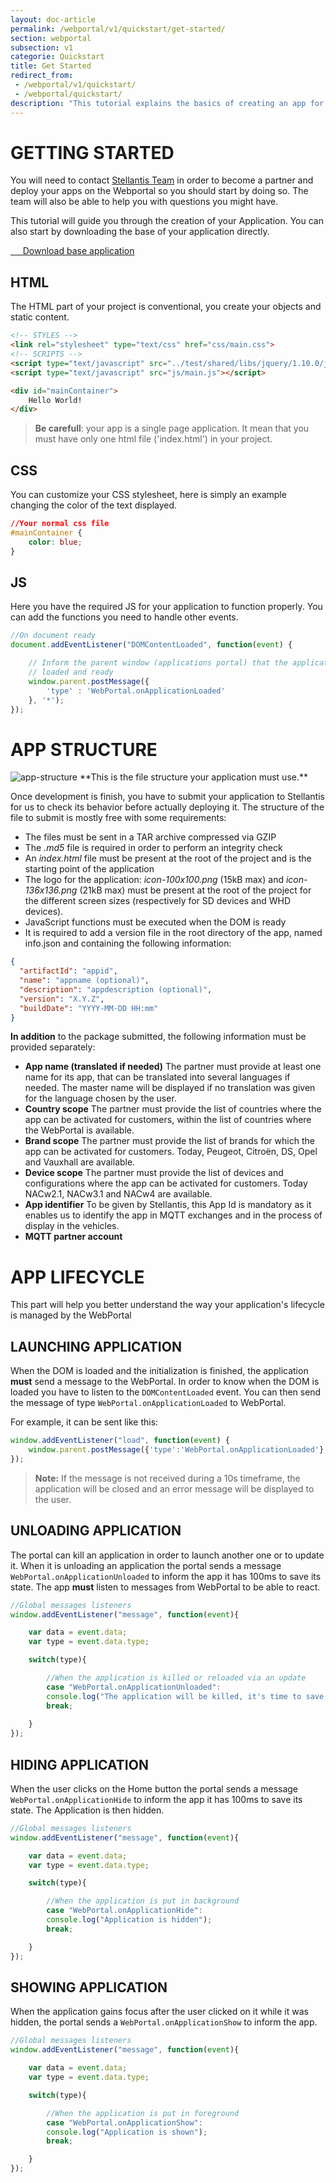 ```yaml
---
layout: doc-article
permalink: /webportal/v1/quickstart/get-started/
section: webportal
subsection: v1
categorie: Quickstart
title: Get Started
redirect_from:
 - /webportal/v1/quickstart/
 - /webportal/quickstart/
description: "This tutorial explains the basics of creating an app for Webportal v1 and using our API features."
---
```


# GETTING STARTED

You will need to contact [Stellantis Team]({{site.baseurl}}/contact-us/) in order to become a partner and deploy your apps on the Webportal so you should start by doing so.
The team will also be able to help you with questions you might have.

This tutorial will guide you through the creation of your Application. You can also start by downloading the base of your application directly.

<div class="buttons is-centered">
  <a class="button is-psablue is-medium" href="{{site.baseurl}}/assets/downloads/helloworld.zip" download="">
    <span class="icon is-large is-white">
    <i class="fa fa-file-download"></i>
    </span>&nbsp; &nbsp; &nbsp;Download base application
  </a>
</div>

## HTML

The HTML part of your project is conventional, you create your objects and static content.

```html
<!-- STYLES -->
<link rel="stylesheet" type="text/css" href="css/main.css">
<!-- SCRIPTS -->
<script type="text/javascript" src="../test/shared/libs/jquery/1.10.0/jquery.js"></script>
<script type="text/javascript" src="js/main.js"></script>

<div id="mainContainer">
    Hello World!
</div>
```
>**Be carefull**: your app is a single page application. It mean that you must have only one html file ('index.html') in your project.

## CSS

You can customize your CSS stylesheet, here is simply an example changing the color of the text displayed.

```css
//Your normal css file
#mainContainer {
    color: blue;
}
```

## JS

Here you have the required JS for your application to function properly. You can add the functions you need to handle other events.

```javascript
//On document ready
document.addEventListener("DOMContentLoaded", function(event) {

    // Inform the parent window (applications portal) that the application is
    // loaded and ready
    window.parent.postMessage({
        'type' : 'WebPortal.onApplicationLoaded'
    }, '*');
});
```

# APP STRUCTURE 

<img alt="app-structure" src="{{site.baseurl}}/assets/images/the_structure.png" class="smallimg" />
**This is the file structure your application must use.**

Once development is finish, you have to submit your application to Stellantis for us to check its behavior before actually deploying it.
The structure of the file to submit is mostly free with some requirements:

- The files must be sent in a TAR archive compressed via GZIP
- The *.md5* file is required in order to perform an integrity check
- An *index.html* file must be present at the root of the project and is the starting point of the application
- The logo for the application: *icon-100x100.png* (15kB max) and *icon-136x136.png* (21kB max) must be present at the root of the project for the different screen sizes (respectively for SD devices and WHD devices).
- JavaScript functions must be executed when the DOM is ready
- It is required to add a version file in the root directory of the app, named info.json and containing the following information:

```json
{
  "artifactId": "appid",
  "name": "appname (optional)",
  "description": "appdescription (optional)",
  "version": "X.Y.Z",
  "buildDate": "YYYY-MM-DD HH:mm"
}
```

**In addition** to the package submitted, the following information must be provided separately:
+ **App name (translated if needed)** The partner must provide at least one name for its app, that can be translated into several languages if needed. The master name will be displayed if no translation was given for the language chosen by the user.
+ **Country scope** The partner must provide the list of countries where the app can be activated for customers, within the list of countries where the WebPortal is available.
+ **Brand scope** The partner must provide the list of brands for which the app can be activated for customers. Today, Peugeot, Citroën, DS, Opel and Vauxhall are available.
+ **Device scope** The partner must provide the list of devices and configurations where the app can be activated for customers. Today NACw2.1, NACw3.1 and NACw4 are available.
+ **App identifier** To be given by Stellantis, this App Id is mandatory as it enables us to identify the app in MQTT exchanges and in the process of display in the vehicles.
+ **MQTT partner account**

# APP LIFECYCLE

This part will help you better understand the way your application's lifecycle is managed by the WebPortal

## LAUNCHING APPLICATION

When the DOM is loaded and the initialization is finished, the application **must** send a message to the WebPortal.
In order to know when the DOM is loaded you have to listen to the `DOMContentLoaded` event.
You can then send the message of type `WebPortal.onApplicationLoaded` to WebPortal.

For example, it can be sent like this:

```javascript
window.addEventListener("load", function(event) {
    window.parent.postMessage({'type':'WebPortal.onApplicationLoaded'}, '*');
});
```

>**Note:** If the message is not received during a 10s timeframe, the application will be closed and an error message will be displayed to the user.

## UNLOADING APPLICATION

The portal can kill an application in order to launch another one or to update it.
When it is unloading an application the portal sends a message `WebPortal.onApplicationUnloaded` to inform the app it has 100ms to save its state.
The app **must** listen to messages from WebPortal to be able to react.

```javascript
//Global messages listeners
window.addEventListener("message", function(event){

	var data = event.data;
	var type = event.data.type;

	switch(type){

		//When the application is killed or reloaded via an update
		case "WebPortal.onApplicationUnloaded":
		console.log("The application will be killed, it's time to save your application data");
		break;
		
	}
});
```

## HIDING APPLICATION

When the user clicks on the Home button the portal sends a message `WebPortal.onApplicationHide` to inform the app it has 100ms to save its state.
The Application is then hidden.

```javascript
//Global messages listeners
window.addEventListener("message", function(event){

	var data = event.data;
	var type = event.data.type;

	switch(type){

		//When the application is put in background    
		case "WebPortal.onApplicationHide":  
		console.log("Application is hidden");
		break;

	}
});
```


## SHOWING APPLICATION

When the application gains focus after the user clicked on it while it was hidden, the portal sends a `WebPortal.onApplicationShow` to inform the app.

```javascript
//Global messages listeners
window.addEventListener("message", function(event){

	var data = event.data;
	var type = event.data.type;

	switch(type){

		//When the application is put in foreground
		case "WebPortal.onApplicationShow":
		console.log("Application is shown");
		break;

	}
});
```

